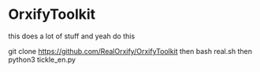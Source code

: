 # OrxifyToolkit
this does a lot of stuff
and yeah do this

git clone https://github.com/RealOrxify/OrxifyToolkit
then 
bash real.sh
then
python3 tickle_en.py
